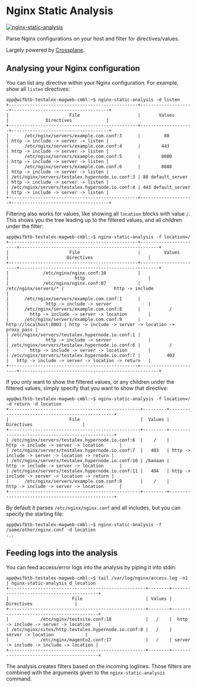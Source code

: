 # Nginx Static Analysis

[![nginx-static-analysis](https://img.shields.io/pypi/v/nginx-static-analysis)](https://pypi.org/project/nginx-static-analysis/)

Parse Nginx configurations on your host and filter for directives/values.

Largely powered by [Crossplane](https://github.com/nginxinc/crossplane).

## Analysing your Nginx configuration

You can list any directive within your Nginx configuration. For example, show all `listen` directives:
```
app@wifbtb-testalex-magweb-cmbl:~$ nginx-static-analysis -d listen
+-------------------------------------------------+--------------------+-------------------------------------+
|                       File                      |       Values       |              Directives             |
+-------------------------------------------------+--------------------+-------------------------------------+
|      /etc/nginx/servers/example.com.conf:3      |         80         | http -> include -> server -> listen |
|      /etc/nginx/servers/example.com.conf:4      |        443         | http -> include -> server -> listen |
|      /etc/nginx/servers/example.com.conf:5      |        8080        | http -> include -> server -> listen |
|      /etc/nginx/servers/example.com.conf:6      |        8888        | http -> include -> server -> listen |
| /etc/nginx/servers/testalex.hypernode.io.conf:3 | 80 default_server  | http -> include -> server -> listen |
| /etc/nginx/servers/testalex.hypernode.io.conf:4 | 443 default_server | http -> include -> server -> listen |
+-------------------------------------------------+--------------------+-------------------------------------+
```

Filtering also works for values, like showing all `location` blocks with value `/`.
This shows you the tree leading up to the filtered values, and all children under the filter:
```
app@wifbtb-testalex-magweb-cmbl:~$ nginx-static-analysis -f location=/
+-------------------------------------------------+-----------------------+-----------------------------------------------------+
|                       File                      |         Values        |                      Directives                     |
+-------------------------------------------------+-----------------------+-----------------------------------------------------+
|             /etc/nginx/nginx.conf:10            |                       |                         http                        |
|             /etc/nginx/nginx.conf:87            |  /etc/nginx/servers/* |                   http -> include                   |
|      /etc/nginx/servers/example.com.conf:1      |                       |              http -> include -> server              |
|      /etc/nginx/servers/example.com.conf:8      |           /           |        http -> include -> server -> location        |
|      /etc/nginx/servers/example.com.conf:9      | http://localhost:8003 | http -> include -> server -> location -> proxy_pass |
| /etc/nginx/servers/testalex.hypernode.io.conf:1 |                       |              http -> include -> server              |
| /etc/nginx/servers/testalex.hypernode.io.conf:6 |           /           |        http -> include -> server -> location        |
| /etc/nginx/servers/testalex.hypernode.io.conf:7 |          403          |   http -> include -> server -> location -> return   |
+-------------------------------------------------+-----------------------+-----------------------------------------------------+
```

If you only want to show the filtered values, or any children under the filtered values, simply specify that
you want to show that directive:
```
app@wifbtb-testalex-magweb-cmbl:~$ nginx-static-analysis -f location=/ -d return -d location
+--------------------------------------------------+---------+-------------------------------------------------+
|                       File                       |  Values |                    Directives                   |
+--------------------------------------------------+---------+-------------------------------------------------+
| /etc/nginx/servers/testalex.hypernode.io.conf:6  |    /    |      http -> include -> server -> location      |
| /etc/nginx/servers/testalex.hypernode.io.conf:7  |   403   | http -> include -> server -> location -> return |
| /etc/nginx/servers/testalex.hypernode.io.conf:10 | /banaan |      http -> include -> server -> location      |
| /etc/nginx/servers/testalex.hypernode.io.conf:11 |   404   | http -> include -> server -> location -> return |
|      /etc/nginx/servers/example.com.conf:8       |    /    |      http -> include -> server -> location      |
+--------------------------------------------------+---------+-------------------------------------------------+
```

By default it parses `/etc/nginx/nginx.conf` and all includes, but you can specify the starting file:
```
app@wifbtb-testalex-magweb-cmbl:~$ nginx-static-analysis -f /some/other/nginx.conf -d location
...
```

## Feeding logs into the analysis

You can feed access/error logs into the analysis by piping it into stdin:
```
app@wifbtb-testalex-magweb-cmbl:~$ tail /var/log/nginx/access.log -n1 | nginx-static-analysis d location
+----------------------------------------------------+--------+------------------------------------------+
|                        File                        | Values |                Directives                |
+----------------------------------------------------+--------+------------------------------------------+
|            /etc/nginx/testsite.conf:18             |   /    |  http -> include -> server -> location   |
| /etc/nginx/sites/http.testalex.hypernode.io.conf:8 |   /    |            server -> location            |
|            /etc/nginx/magento2.conf:17             |   /    | server -> include -> include -> location |
+----------------------------------------------------+--------+------------------------------------------+
```

The analysis creates filters based on the incoming loglines. Those filters are combined with the arguments given
to the `nginx-static-analysis` command.
